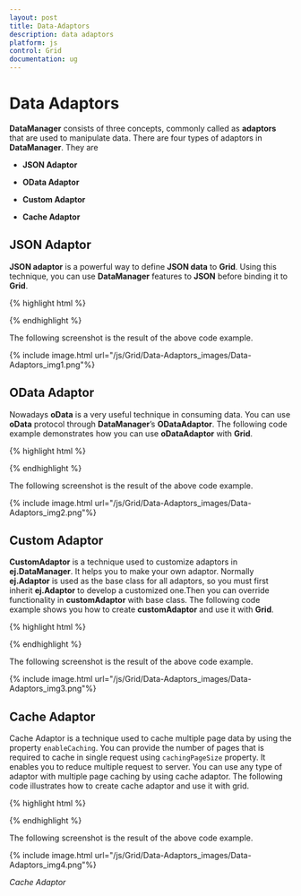 ```yaml
---
layout: post
title: Data-Adaptors
description: data adaptors
platform: js
control: Grid
documentation: ug
---
```


# Data Adaptors

**DataManager** consists of three concepts, commonly called as **adaptors** that are used to manipulate data. There are four types of adaptors in **DataManager**. They are

* **JSON Adaptor**

* **OData Adaptor**

* **Custom Adaptor**

* **Cache Adaptor**

## JSON Adaptor

**JSON adaptor** is a powerful way to define **JSON data** to **Grid**.  Using this technique, you can use **DataManager** features to **JSON** before binding it to **Grid**.

{% highlight html %}

<div id="Grid"></div>
<script type="text/javascript">
  $(function () {// Document is ready.
      window.gridData = [
           { firstName: "John", lastName: "Beckett", email: "john@syncfusion.com" },
           { firstName: "Ben", lastName: "Beckett", email: "ben@syncfusion.com" },
           { firstName: "Andrew", lastName: "Beckett", email: "andrew@syncfusion.com" }
      ];
      //JSON adaptor with DataManager.
      var dataManager = ej.DataManager(window.gridData);
      dataManager.insert({firstName: "Joel", lastName:"Beckett", email:"joel@syncfusion.com"});
  
      $("#Grid").ejGrid({
          dataSource: dataManager,
      });
  });
  
</script>


{% endhighlight %}



The following screenshot is the result of the above code example.

{% include image.html url="/js/Grid/Data-Adaptors_images/Data-Adaptors_img1.png"%}

## OData Adaptor

Nowadays **oData** is a very useful technique in consuming data. You can use **oData** protocol through **DataManager**’s **ODataAdaptor**. The following code example demonstrates how you can use **oDataAdaptor** with **Grid**.

{% highlight html %}

<div id="Grid"></div>
<script type="text/javascript">
  $(function () {// Document is ready.
      //oData Adaptor with DataManager
      var dataManager = ej.DataManager("http://mvc.syncfusion.com/Services/Northwnd.svc/Products");
  
      $("#Grid").ejGrid({
          dataSource: dataManager,
          columns: ["ProductID", "ProductName", "SupplierID", "UnitPrice"]
      });
  });
</script>


{% endhighlight %}



The following screenshot is the result of the above code example.

{% include image.html url="/js/Grid/Data-Adaptors_images/Data-Adaptors_img2.png"%}

## Custom Adaptor

**CustomAdaptor** is a technique used to customize adaptors in **ej.DataManager**. It helps you to make your own adaptor. Normally **ej.Adaptor** is used as the base class for all adaptors, so you must first inherit **ej.Adaptor** to develop a customized one.Then you can override functionality in **customAdaptor** with base class. The following code example shows you how to create **customAdaptor** and use it with **Grid**.

{% highlight html %}

<div id="Grid"></div>
<script type="text/javascript">
  $(function () {// Document is ready.
      //new custom adaptor implmentation
      //able to implement more option in custom adaptor other than insert
      var customAdaptor = new ej.Adaptor().extend({
          insert: function (dm, data) {
              data["id"] = dm.dataSource.json[dm.dataSource.json.length - parseInt(1,10)].id + 1;// id auto increment
              return dm.dataSource.json.push(data);
              },
     processQuery:ej.JsonAdaptor.prototype.processQuery // resused process query from json adaptor
  });
      window.gridData = [
          { id: 1 , firstName: "John", lastName: "Beckett", email: "john@syncfusion.com" },
          { id: 2, firstName: "Ben", lastName: "Beckett", email: "ben@syncfusion.com" },
          { id: 3, firstName: "Andrew", lastName: "Beckett", email: "andrew@syncfusion.com" }
      ];
  
      var dataManager = new ej.DataManager(window.gridData);
      // assigning custom adaptor to datamanager
      dataManager.adaptor = new customAdaptor();
      // insert from custom adaptor usage
     dataManager.insert({ firstName: "Joel", lastName: "Beckett", email: "joel@syncfusion.com" });
  
      $("#Grid").ejGrid({
          dataSource: dataManager,
          columns: [
              { field: "firstName", headerText: "First Name" },
              { field: "lastName", headerText: "Last Name" },
              { field: "email", headerText: "Email" }
          ]
      });
  });
</script>

{% endhighlight %}



The following screenshot is the result of the above code example.

{% include image.html url="/js/Grid/Data-Adaptors_images/Data-Adaptors_img3.png"%}

## Cache Adaptor

Cache Adaptor is a technique used to cache multiple page data by using the property `enableCaching`. You can provide the number of pages that is required to cache in single request using `cachingPageSize` property. It enables you to reduce multiple request to server. You can use any type of adaptor with multiple page caching by using cache adaptor. The following code illustrates how to create cache adaptor and use it with grid.

{% highlight html %}

 <div id="Grid"></div>
<script type="text/javascript">
  $(function () {
      var dataManger = ej.DataManager({
          url: "http://mvc.syncfusion.com/Services/Northwnd.svc/Orders/",
          enableCaching: true,
          cachingPageSize: 10,
          timeTillExpiration: 120000
      });
      $("#Grid").ejGrid({
          dataSource: dataManger,
          columns: ["OrderID ", " CustomerID ", " EmployeeID ", " Freight", " ShipCity"]
      });
  });
</script>


{% endhighlight %}



The following screenshot is the result of the above code example.

{% include image.html url="/js/Grid/Data-Adaptors_images/Data-Adaptors_img4.png"%}

_Cache Adaptor_

